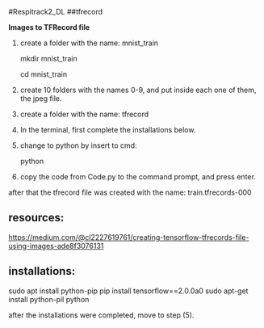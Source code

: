 #Respitrack2_DL
##tfrecord

 **Images to TFRecord file**

 1. create a folder with the name: mnist_train 

    mkdir mnist_train
  
    cd mnist_train

 2) create 10 folders with the names 0-9, and put inside each one of them, the jpeg file.
 
 3) create a folder with the name: tfrecord

 4) In the terminal, first complete the installations below. 
 
 5) change to python by insert to cmd: 

     python

 6) copy the code from Code.py to the command prompt, and press enter.

 after that the tfrecord file was created with the name: train.tfrecords-000

 
## resources:
 https://medium.com/@cl2227619761/creating-tensorflow-tfrecords-file-using-images-ade8f3076131

## installations:
  sudo apt install python-pip
  pip install tensorflow==2.0.0a0
   sudo apt-get install python-pil
   python

after the installations were completed, move to step (5).


